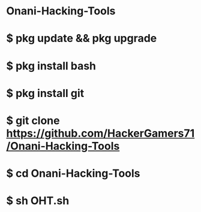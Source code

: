 # Onani-Hacking-Tools

# $ pkg update && pkg upgrade
# $ pkg install bash
# $ pkg install git
# $ git clone https://github.com/HackerGamers71/Onani-Hacking-Tools
# $ cd Onani-Hacking-Tools
# $ sh OHT.sh
